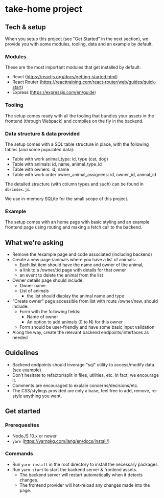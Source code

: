 # take-home project

## Tech & setup

When you setup this project (see "Get Started" in the next section), we provide you with some modules, tooling, data and an example by default.

### Modules

These are the most important modules that get installed by default:

- React (https://reactjs.org/docs/getting-started.html)
- React Router (https://reacttraining.com/react-router/web/guides/quick-start)
- Express (https://expressjs.com/en/guide)

### Tooling

The setup comes ready with all the tooling that bundles your assets in the frontend (through Webpack) and compiles on the fly in the backend.

### Data structure & data provided

The setup comes with a SQL table structure in place, with the following tables (and some populated data):

- Table with work animal_type: id, type (cat, dog)
- Table with animals: id, name, animal_type_id
- Table with owners: id, name
- Table with work order owner_animal_assignees: id, owner_id, animal_id

The detailed structure (with column types and such) can be found in `db/index.js`.

We use in-memory SQLite for the small scope of this project.

### Example

The setup comes with an home page with basic styling and an example frontend page using routing and making a fetch call to the backend.

## What we're asking

- Remove the /example page and code associated (including backend)
- Create a new page /animals where you have a list of animals:
  - Each list item should have the name and owner of the animal, 
  - a link to a /owner/:id page with details for that owner
  - an event to delete the animal from the list
- Owner details page should include:
  - Owner name
  - List of animals
    -   the list should diaplay the animal name and type
- "Create owner" page accessible from list with route /owner/new, should include:
  - Form with the following fields:
    - Name of owner
    - An option to add animals (0 to N) for this owner
  - Form should be user-friendly and have some basic input validation
- Along the way, create the relevant backend endpoints/interfaces as needed

## Guidelines

- Backend endpoints should leverage "sql" utility to access/modify data. (see example)
- Don't hesitate to refactor/split in files, utilities, etc. In fact, we encourage it.
- Comments are encouraged to explain concerns/decisions/etc.
- The CSS/stylings provided are only a base, feel free to add, remove, re-style anything you want. 

## Get started

### Prerequesites

- NodeJS 10.x or newer
- `yarn` (https://yarnpkg.com/lang/en/docs/install/)

### Commands

- Run `yarn install` in the root directory to install the necessary packages
- Run `yarn start` to start the backend server & frontend assets.
  - The backend server will restart automatically when it detects changes.
  - The frontend provider will hot-reload any changes made into the page.
